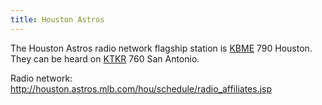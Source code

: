 ```yaml
---
title: Houston Astros
---
```

The Houston Astros radio network flagship station is
[KBME] 790 Houston. They can be heard on [KTKR] 760 San Antonio.

Radio network: http://houston.astros.mlb.com/hou/schedule/radio_affiliates.jsp

[KTKR]:http:../../../radio/am-broadcast/ktkr/
[KBME]:http:../../../radio/am-broadcast/kbme/
